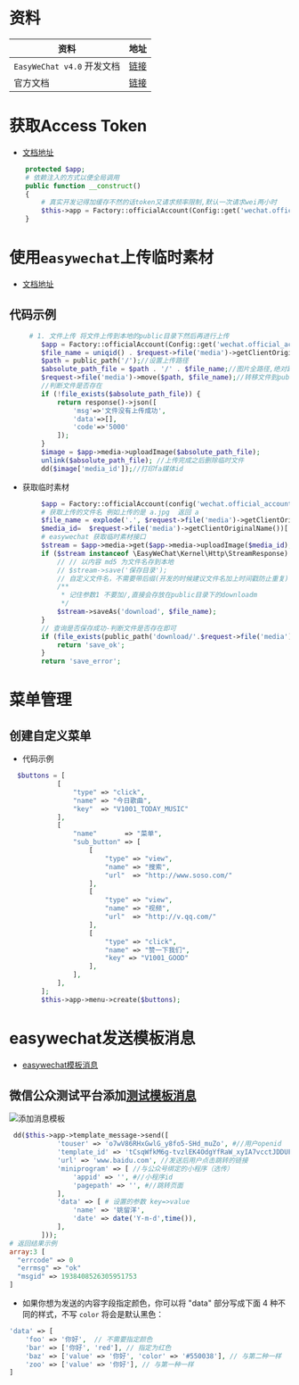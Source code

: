 # 资料

| 资料                       | 地址                                                         |
| -------------------------- | ------------------------------------------------------------ |
| `EasyWeChat v4.0` 开发文档 | [链接](https://www.bookstack.cn/read/EasyWeChat-v4.0/basic-services-media.md) |
| 官方文档                   | [链接](https://easywechat.com/docs)                          |



# 获取Access Token

- [文档地址](https://www.bookstack.cn/read/EasyWeChat-v4.0/customize-access_token.md)

```php
    protected $app;
    # 依赖注入的方式以便全局调用
    public function __construct()
    {
        # 真实开发记得加缓存不然的话token又请求频率限制,默认一次请求wei两小时
        $this->app = Factory::officialAccount(Config::get('wechat.official_account.default'));
    }
```



# 使用`easywechat`上传临时素材

- [文档地址](https://easywechat.com/docs/5.x/basic-services/media)

 ## 代码示例

```php
     # 1. 文件上传 将文件上传到本地的public目录下然后再进行上传 
        $app = Factory::officialAccount(Config::get('wechat.official_account.default'));
        $file_name = uniqid() . $request->file('media')->getClientOriginalName();//设置唯一的上传图片
        $path = public_path('/');//设置上传路径
        $absolute_path_file = $path . '/' . $file_name;//图片全路径,绝对路径
        $request->file('media')->move($path, $file_name);//转移文件到public目录下
        //判断文件是否存在
        if (!file_exists($absolute_path_file)) {
            return response()->json([
                'msg'=>'文件没有上传成功',
                'data'=>[],
                'code'=>'5000'
            ]);
        }
        $image = $app->media->uploadImage($absolute_path_file);
        unlink($absolute_path_file); //上传完成之后删除临时文件
        dd($image['media_id']);//打印fa媒体id    
```

- 获取临时素材

```php
        $app = Factory::officialAccount(config('wechat.official_account.default'));
        # 获取上传的文件名 例如上传的是 a.jpg  返回 a   
        $file_name = explode('.', $request->file('media')->getClientOriginalName())[0];
        $media_id=  $request->file('media')->getClientOriginalName())['media_id'];
        # easywechat 获取临时素材接口
        $stream = $app->media->get($app->media->uploadImage($media_id);
        if ($stream instanceof \EasyWeChat\Kernel\Http\StreamResponse) {
            // // 以内容 md5 为文件名存到本地
            // $stream->save('保存目录');
            // 自定义文件名，不需要带后缀(开发的时候建议文件名加上时间戳防止重复)
            /**
             * 记住参数1 不要加/,直接会存放在public目录下的downloadm
             */
            $stream->saveAs('download', $file_name);
        }
        // 查询是否保存成功-判断文件是否存在即可
        if (file_exists(public_path('download/'.$request->file('media')->getClientOriginalName()))){
            return 'save_ok';
        }
        return 'save_error';
```



# 菜单管理

## 创建自定义菜单

- 代码示例

```php
  $buttons = [
            [
                "type" => "click",
                "name" => "今日歌曲",
                "key"  => "V1001_TODAY_MUSIC"
            ],
            [
                "name"       => "菜单",
                "sub_button" => [
                    [
                        "type" => "view",
                        "name" => "搜索",
                        "url"  => "http://www.soso.com/"
                    ],
                    [
                        "type" => "view",
                        "name" => "视频",
                        "url"  => "http://v.qq.com/"
                    ],
                    [
                        "type" => "click",
                        "name" => "赞一下我们",
                        "key" => "V1001_GOOD"
                    ],
                ],
            ],
        ];
        $this->app->menu->create($buttons);
```

# easywechat发送模板消息

- [easywechat模板消息](https://easywechat.com/docs/5.x/official-account/template_message#heading-h2-5)

## 微信公众测试平台添加[测试模板消息](https://mp.weixin.qq.com/debug/cgi-bin/sandboxinfo?action=showinfo&t=sandbox/index)

![添加消息模板](https://yaoliuyang-blog-images.oss-cn-beijing.aliyuncs.com/blogImages/hqZK4wPxOJ9YzBC.png)

```php
 dd($this->app->template_message->send([
            'touser' => 'o7wV86RHxGwlG_y8fo5-SHd_muZo', #//用户openid
            'template_id' => 'tCsqWfkM6g-tvzlEK4OdgYfRaW_xyIA7vcctJDDUFKw',#//发送的模板id
            'url' => 'www.baidu.com', //发送后用户点击跳转的链接
            'miniprogram' => [ //与公众号绑定的小程序（选传）
                'appid' => '', #//小程序id
                'pagepath' => '', #//跳转页面
            ],
            'data' => [ # 设置的参数 key=>value
                'name' => '姚留洋',   
                'date' => date('Y-m-d',time()),
            ],
        ]));
# 返回结果示例
array:3 [
  "errcode" => 0
  "errmsg" => "ok"
  "msgid" => 1938408526305951753
]
```

- 如果你想为发送的内容字段指定颜色，你可以将 "data" 部分写成下面 4 种不同的样式，不写 `color` 将会是默认黑色：

```php
'data' => [
    'foo' => '你好',  // 不需要指定颜色
    'bar' => ['你好', 'red'], // 指定为红色
    'baz' => ['value' => '你好', 'color' => '#550038'], // 与第二种一样
    'zoo' => ['value' => '你好'], // 与第一种一样
]
```


